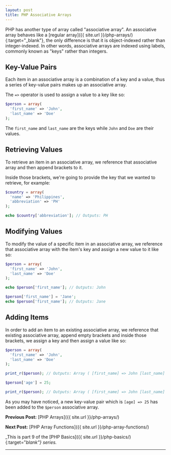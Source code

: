 ```yaml
---
layout: post
title: PHP Associative Arrays
---
```


PHP has another type of array called "associative array". An associative array behaves like a [regular array]({{ site.url }}/php-arrays/){:target="_blank"}, the only difference is that it is object-indexed rather than integer-indexed. In other words, associative arrays are indexed using labels, commonly known as "keys" rather than integers.

## Key-Value Pairs

Each item in an associative array is a combination of a key and a value, thus a series of key-value pairs makes up an associative array.

The `=>` operator is used to assign a value to a key like so:

```php
$person = array(
  'first_name' => 'John',
  'last_name' => 'Doe'
);
```

The `first_name` and `last_name` are the keys while `John` and `Doe` are their values.  

## Retrieving Values

To retrieve an item in an associative array, we reference that associative array and then append brackets to it.

Inside those brackets, we're going to provide the key that we wanted to retrieve, for example:

```php
$country = array(
  'name' => 'Philippines',
  'abbreviation' => 'PH'
);

echo $country['abbreviation']; // Outputs: PH
```

## Modifying Values

To modify the value of a specific item in an associative array, we reference that associative array with the item's key and assign a new value to it like so:

```php
$person = array(
  'first_name' => 'John',
  'last_name' => 'Doe'
);

echo $person['first_name']; // Outputs: John

$person['first_name'] = 'Jane';
echo $person['first_name']; // Outputs: Jane
```

## Adding Items

In order to add an item to an existing associative array, we reference that existing associative array, append empty brackets and inside those brackets, we assign a key and then assign a value like so:

```php
$person = array(
  'first_name' => 'John',
  'last_name' => 'Doe'
);

print_r($person); // Outputs: Array ( [first_name] => John [last_name] => Doe )

$person['age'] = 25;

print_r($person); // Outputs: Array ( [first_name] => John [last_name] => Doe [age] => 25 )
```

As you may have noticed, a new key-value pair which is `[age] => 25` has been added to the `$person` associative array.

**Previous Post:** [PHP Arrays]({{ site.url }}/php-arrays/)

**Next Post:** [PHP Array Functions]({{ site.url }}/php-array-functions/)

_This is part 9 of the [PHP Basics]({{ site.url }}/php-basics/){:target="_blank"} series._

---
